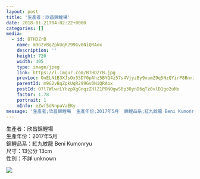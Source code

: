 ```yaml
---
layout: post
title: '生產者：欣昌錦鯉場' 
date: 2018-01-21T04:02:22+0000 
categories: [] 
media:
  - id: BTHDZrB
    name: m9G2vBqZpkUqR299Gv0NiQRAox
    description: ''   
    height: 720
    width: 405
    type: image/jpeg
    link: https://i.imgur.com/BTHDZrB.jpg
    prevLoc: OnELN1B3XJsOx55DY0pAhz5BYQ4z57s4VjyzBy9xumZ9q5NzQYirP8BnrJ8XFDlQ2WgnLLCDRZ1Kopp7sPOPzZDO5nImZXBkOgqYTBAN5p23qzhoAZBJNAOzsWPXl06RqQuwYk1r22KlfrJNM34lLgTo6BEnAnAPhnv13ylRKKURBE8R1pN2IKLqwGEmlWiNGrLNXQZ1uLV1YLQ9E9igjqXkqPPkfD5Arz5W3BiARzRnzV9guNLBWZgDDvH9nVmMjXL7SYNX
    parentId: m9G2vBqZpkUqR299Gv0NiQRAox
    postId: 07l7WlwrLYHzpXgGnqzZHlZ1PONOgwS0p3OynD6qTz0vlD1go2uNo
    factor: 1.78
    portrait: 1
    mInfo: eZwf5dNnpaVaEKy
message: '生產者;欣昌錦鯉場  生產年份;2017年5月  錦鯉品系;紅九紋龍 Beni Kumonryu  尺寸;13公分 13cm  性別;不..'  
---
```


生產者：欣昌錦鯉場  
生產年份：2017年5月  
錦鯉品系：紅九紋龍 Beni Kumonryu  
尺寸：13公分 13cm  
性別：不詳 unknown


[//]: #media:  
<a href="https://i.imgur.com/BTHDZrB.jpg"><img class="postImage" src="https://i.imgur.com/BTHDZrBh.jpg" />  
</a>   
